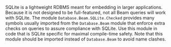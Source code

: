 SQLite is a lightweight RDBMS meant for embedding in larger applications.
Because it is not designed to be full-featured, not all Beam queries will work
with SQLite. The module `Database.Beam.SQLite.Checked` provides many symbols
usually imported from the `Database.Beam` module that enforce extra checks on
queries to assure compliance with SQLite. Use this module in code that is SQLite
specific for maximal compile-time safety. Note that this module should be
imported instead of `Database.Beam` to avoid name clashes.
